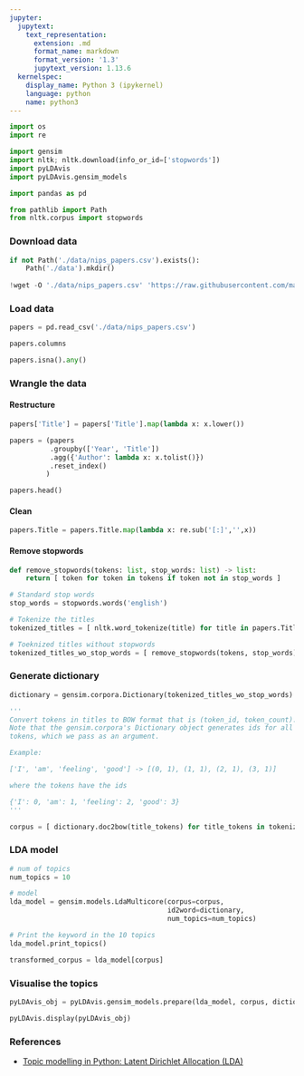 ```yaml
---
jupyter:
  jupytext:
    text_representation:
      extension: .md
      format_name: markdown
      format_version: '1.3'
      jupytext_version: 1.13.6
  kernelspec:
    display_name: Python 3 (ipykernel)
    language: python
    name: python3
---
```


```python
import os
import re

import gensim
import nltk; nltk.download(info_or_id=['stopwords'])
import pyLDAvis
import pyLDAvis.gensim_models

import pandas as pd

from pathlib import Path
from nltk.corpus import stopwords
```

### Download data

```python
if not Path('./data/nips_papers.csv').exists():
    Path('./data').mkdir()
    
!wget -O './data/nips_papers.csv' 'https://raw.githubusercontent.com/martenlienen/icml-nips-iclr-dataset/master/papers.csv'
```

### Load data

```python
papers = pd.read_csv('./data/nips_papers.csv')
```

```python
papers.columns
```

```python
papers.isna().any()
```

### Wrangle the data


#### Restructure

```python
papers['Title'] = papers['Title'].map(lambda x: x.lower())

papers = (papers
          .groupby(['Year', 'Title'])
          .agg({'Author': lambda x: x.tolist()})
          .reset_index()
         )
```

```python
papers.head()
```

#### Clean

```python
papers.Title = papers.Title.map(lambda x: re.sub('[:]','',x))
```

#### Remove stopwords

```python
def remove_stopwords(tokens: list, stop_words: list) -> list:
    return [ token for token in tokens if token not in stop_words ]

# Standard stop words
stop_words = stopwords.words('english')

# Tokenize the titles
tokenized_titles = [ nltk.word_tokenize(title) for title in papers.Title.values.tolist() ]

# Toeknized titles without stopwords
tokenized_titles_wo_stop_words = [ remove_stopwords(tokens, stop_words) for tokens in tokenized_titles ]
```

### Generate dictionary

```python
dictionary = gensim.corpora.Dictionary(tokenized_titles_wo_stop_words)
```

```python
'''
Convert tokens in titles to BOW format that is (token_id, token_count). 
Note that the gensim.corpora's Dictionary object generates ids for all the 
tokens, which we pass as an argument.

Example: 

['I', 'am', 'feeling', 'good'] -> [(0, 1), (1, 1), (2, 1), (3, 1)] 

where the tokens have the ids 

{'I': 0, 'am': 1, 'feeling': 2, 'good': 3}
'''

corpus = [ dictionary.doc2bow(title_tokens) for title_tokens in tokenized_titles_wo_stop_words ]
```

### LDA model

```python
# num of topics
num_topics = 10

# model
lda_model = gensim.models.LdaMulticore(corpus=corpus,
                                       id2word=dictionary,
                                       num_topics=num_topics)

# Print the keyword in the 10 topics
lda_model.print_topics()
```

```python
transformed_corpus = lda_model[corpus]
```

### Visualise the topics

```python
pyLDAvis_obj = pyLDAvis.gensim_models.prepare(lda_model, corpus, dictionary)
```

```python
pyLDAvis.display(pyLDAvis_obj)
```

<!-- #region tags=[] -->
### References

- [Topic modelling in Python: Latent Dirichlet Allocation (LDA)](https://towardsdatascience.com/end-to-end-topic-modeling-in-python-latent-dirichlet-allocation-lda-35ce4ed6b3e0)
<!-- #endregion -->
